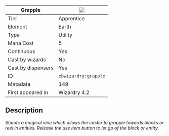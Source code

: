 | Grapple |![](https://github.com/Electroblob77/Wizardry/blob/1.12.2/src/main/resources/assets/ebwizardry/textures/spells/ebwizardry:grapple.png)|
|---|---|
| Tier | Apprentice |
| Element | Earth |
| Type | Utility |
| Mana Cost | 5 |
| Continuous | Yes |
| Cast by wizards | No |
| Cast by dispensers | Yes |
| ID | `ebwizardry:grapple` |
| Metadata | 149 |
| First appeared in | Wizardry 4.2 |
## Description
_Shoots a magical vine which allows the caster to grapple towards blocks or reel in entities. Release the use item button to let go of the block or entity._